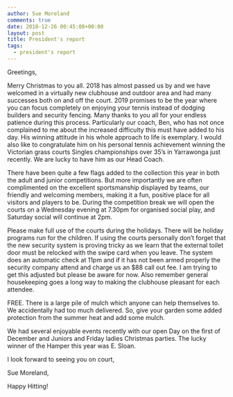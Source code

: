 ```yaml
---
author: Sue Moreland
comments: true
date: 2018-12-26 00:45:08+00:00
layout: post
title: President's report
tags: 
  - president's report
---
```


Greetings,  

Merry Christmas to you all. 2018 has almost passed us by and we have welcomed in a virtually new clubhouse and outdoor area and had many successes both on and off the court. 2019 promises to be the year where you can focus completely on enjoying your tennis instead of dodging builders and security fencing. Many thanks to you all for your endless patience during this process. Particularly our coach, Ben, who has not once complained to me about the increased difficulty this must have added to his day. His winning attitude in his whole approach to life is exemplary. I would also like to congratulate him on his personal tennis achievement winning the Victorian grass courts Singles championships over 35’s in Yarrawonga just recently. We are lucky to have him as our Head Coach.

There have been quite a few flags added to the collection this year in both the adult and junior competitions. But more importantly we are often complimented on the excellent  sportsmanship displayed by teams, our friendly and welcoming members, making it a fun,  positive place for all visitors and players to be. During the competition break we will open  the courts on a Wednesday evening at 7.30pm for organised social play, and Saturday  social will continue at 2pm.

Please make full use of the courts during the holidays. There will be holiday programs run for the children. If using the courts personally don’t forget that the new security system is proving tricky as we learn that the external toilet door must be relocked with the swipe card when you leave. The system does an automatic check at 11pm and if it has not been armed properly the security company attend and charge us an $88 call out fee. I am trying to get this adjusted but please be aware for now. Also remember general housekeeping goes a long way to making the clubhouse pleasant for each attendee.

FREE. There is a large pile of mulch which anyone can help themselves to. We accidentally had too much delivered. So, give your garden some added protection from the summer heat and add some mulch.

We had several enjoyable events recently with our open Day on the first of December and Juniors and Friday ladies Christmas parties. The lucky  winner of the Hamper this year was E. Sloan.  

I look forward to seeing you on court,  

Sue Moreland,   

Happy Hitting! 

